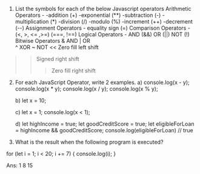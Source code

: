 1. List the symbols for each of the below Javascript operators
Arithmetic Operators - 
-addition (+)
-exponential (**)
-subtraction (-)
-multiplication (*)
-division (/)
-modulo (%)
-increment (++)
-decrement (--)
Assignment Operators -
equality sign (=)
Comparison Operators -
(<, >, <= ,>=)
(===, !==)
Logical Operators -
AND (&&)
OR (||)
NOT (!)
Bitwise Operators
&	AND	
|	OR	
^	XOR	
~	NOT	
<<	Zero fill left shift	
>>	Signed right shift
>>>	Zero fill right shift


2. For each JavaScript Operator, write 2 examples.
   a) console.log(x - y);
      console.log(x * y);
      console.log(x / y);
      console.log(x % y); 

    b) let x = 10;

    c) let x = 1;
       console.log(x < 1); 

    d) let highIncome = true;
       let goodCreditScore = true;
       let eligibleForLoan = highIncome && goodCreditScore;
console.log(eligibleForLoan) // true

4. What is the result when the following program is executed?

 for (let i = 1; i < 20; i += 7) {
    console.log(i);
 }

 Ans:
 1
 8
 15
